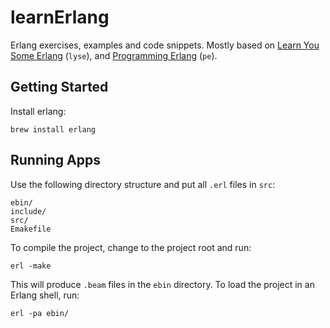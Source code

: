 # learnErlang

Erlang exercises, examples and code snippets. Mostly based on
[Learn You Some Erlang](https://learnyousomeerlang.com/) (`lyse`), and
[Programming Erlang](https://pragprog.com/titles/jaerlang2/programming-erlang-2nd-edition/) (`pe`).

## Getting Started

Install erlang:

    brew install erlang

## Running Apps

Use the following directory structure and put all `.erl` files in `src`:

    ebin/
    include/
    src/
    Emakefile
    
To compile the project, change to the project root and run:

    erl -make

This will produce `.beam` files in the `ebin` directory. To load the
project in an Erlang shell, run:

    erl -pa ebin/
